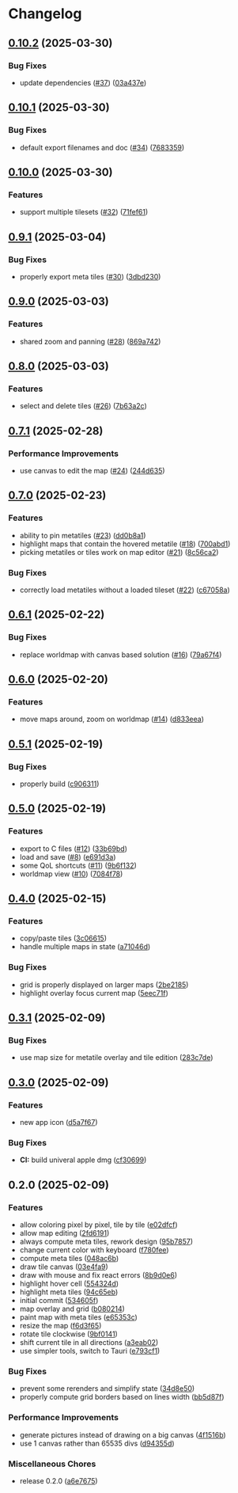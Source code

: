 # Changelog

## [0.10.2](https://github.com/digiz3d/gbge/compare/v0.10.1...v0.10.2) (2025-03-30)


### Bug Fixes

* update dependencies ([#37](https://github.com/digiz3d/gbge/issues/37)) ([03a437e](https://github.com/digiz3d/gbge/commit/03a437e4b161cf41c908b2cbcaac602630586cee))

## [0.10.1](https://github.com/digiz3d/gbge/compare/v0.10.0...v0.10.1) (2025-03-30)


### Bug Fixes

* default export filenames and doc ([#34](https://github.com/digiz3d/gbge/issues/34)) ([7683359](https://github.com/digiz3d/gbge/commit/7683359a6008e90d8ef013af167331f83030d63b))

## [0.10.0](https://github.com/digiz3d/gbge/compare/v0.9.1...v0.10.0) (2025-03-30)


### Features

* support multiple tilesets ([#32](https://github.com/digiz3d/gbge/issues/32)) ([71fef61](https://github.com/digiz3d/gbge/commit/71fef61a7b5f3894946994dba65687cd51fab557))

## [0.9.1](https://github.com/digiz3d/gbge/compare/v0.9.0...v0.9.1) (2025-03-04)


### Bug Fixes

* properly export meta tiles ([#30](https://github.com/digiz3d/gbge/issues/30)) ([3dbd230](https://github.com/digiz3d/gbge/commit/3dbd2305493cbbebfd43cd95ef1d836ac03c54ea))

## [0.9.0](https://github.com/digiz3d/gbge/compare/v0.8.0...v0.9.0) (2025-03-03)


### Features

* shared zoom and panning ([#28](https://github.com/digiz3d/gbge/issues/28)) ([869a742](https://github.com/digiz3d/gbge/commit/869a74241b56b7585967d116e65617eb2e6ab44f))

## [0.8.0](https://github.com/digiz3d/gbge/compare/v0.7.1...v0.8.0) (2025-03-03)


### Features

* select and delete tiles ([#26](https://github.com/digiz3d/gbge/issues/26)) ([7b63a2c](https://github.com/digiz3d/gbge/commit/7b63a2c228035ef8626f3d9588617bd50d45ee25))

## [0.7.1](https://github.com/digiz3d/gbge/compare/v0.7.0...v0.7.1) (2025-02-28)


### Performance Improvements

* use canvas to edit the map ([#24](https://github.com/digiz3d/gbge/issues/24)) ([244d635](https://github.com/digiz3d/gbge/commit/244d635eb19a2a06eea14d1afa249cd12ea5e807))

## [0.7.0](https://github.com/digiz3d/gbge/compare/v0.6.1...v0.7.0) (2025-02-23)


### Features

* ability to pin metatiles ([#23](https://github.com/digiz3d/gbge/issues/23)) ([dd0b8a1](https://github.com/digiz3d/gbge/commit/dd0b8a1e16e38d664911a0dfcdedd26ccc80d4f7))
* highlight maps that contain the hovered metatile ([#18](https://github.com/digiz3d/gbge/issues/18)) ([700abd1](https://github.com/digiz3d/gbge/commit/700abd19de6be891470afbffbd8d1d48a10327dc))
* picking metatiles or tiles work on map editor ([#21](https://github.com/digiz3d/gbge/issues/21)) ([8c56ca2](https://github.com/digiz3d/gbge/commit/8c56ca2b16c137d70f693eabea13563f4a7c430f))


### Bug Fixes

* correctly load metatiles without a loaded tileset ([#22](https://github.com/digiz3d/gbge/issues/22)) ([c67058a](https://github.com/digiz3d/gbge/commit/c67058a3488ab7542f182bf732dcdf976ab24d86))

## [0.6.1](https://github.com/digiz3d/gbge/compare/v0.6.0...v0.6.1) (2025-02-22)


### Bug Fixes

* replace worldmap with canvas based solution ([#16](https://github.com/digiz3d/gbge/issues/16)) ([79a67f4](https://github.com/digiz3d/gbge/commit/79a67f414cf4fe497062de45769512f3183948c4))

## [0.6.0](https://github.com/digiz3d/gbge/compare/v0.5.1...v0.6.0) (2025-02-20)


### Features

* move maps around, zoom on worldmap ([#14](https://github.com/digiz3d/gbge/issues/14)) ([d833eea](https://github.com/digiz3d/gbge/commit/d833eea19c6ae4687ad9af013cc6bd619b6db211))

## [0.5.1](https://github.com/digiz3d/gbge/compare/v0.5.0...v0.5.1) (2025-02-19)


### Bug Fixes

* properly build ([c906311](https://github.com/digiz3d/gbge/commit/c90631193a49dccbe8d70f88d12efe686e1f59ef))

## [0.5.0](https://github.com/digiz3d/gbge/compare/v0.4.0...v0.5.0) (2025-02-19)


### Features

* export to C files ([#12](https://github.com/digiz3d/gbge/issues/12)) ([33b69bd](https://github.com/digiz3d/gbge/commit/33b69bd838983d0e69041c15e8bd3865359d7681))
* load and save ([#8](https://github.com/digiz3d/gbge/issues/8)) ([e691d3a](https://github.com/digiz3d/gbge/commit/e691d3a764869a135aa9f01a38198170de472dba))
* some QoL shortcuts ([#11](https://github.com/digiz3d/gbge/issues/11)) ([9b6f132](https://github.com/digiz3d/gbge/commit/9b6f132349cbe4bffa1266dcdadc932240e96185))
* worldmap view ([#10](https://github.com/digiz3d/gbge/issues/10)) ([7084f78](https://github.com/digiz3d/gbge/commit/7084f78568720023ac54825ad830310ec4cef5cc))

## [0.4.0](https://github.com/digiz3d/gbge/compare/v0.3.1...v0.4.0) (2025-02-15)


### Features

* copy/paste tiles ([3c06615](https://github.com/digiz3d/gbge/commit/3c06615201054d6248eeb874841dc23a4c4a618a))
* handle multiple maps in state ([a71046d](https://github.com/digiz3d/gbge/commit/a71046db39026794e5a8195fdb066ad5c6c9463d))


### Bug Fixes

* grid is properly displayed on larger maps ([2be2185](https://github.com/digiz3d/gbge/commit/2be21852f83e65b9acb85a20babacb43de2cfbbb))
* highlight overlay focus current map ([5eec71f](https://github.com/digiz3d/gbge/commit/5eec71ff5a76d6b7bd1c2f9227949e632e768eab))

## [0.3.1](https://github.com/digiz3d/gbge/compare/v0.3.0...v0.3.1) (2025-02-09)


### Bug Fixes

* use map size for metatile overlay and tile edition ([283c7de](https://github.com/digiz3d/gbge/commit/283c7de1f20a4ad2d0a5adee0718dd290181bad5))

## [0.3.0](https://github.com/digiz3d/gbge/compare/v0.2.0...v0.3.0) (2025-02-09)


### Features

* new app icon ([d5a7f67](https://github.com/digiz3d/gbge/commit/d5a7f67ff76014d37cf57ddfd23a3b041ed4e612))


### Bug Fixes

* **CI:** build univeral apple dmg ([cf30699](https://github.com/digiz3d/gbge/commit/cf30699c322e89f1f3c26cb9543ef6a2c981f947))

## 0.2.0 (2025-02-09)


### Features

* allow coloring pixel by pixel, tile by tile ([e02dfcf](https://github.com/digiz3d/gbge/commit/e02dfcfd3055c9222731b19667f16752076178c7))
* allow map editing ([2fd6191](https://github.com/digiz3d/gbge/commit/2fd6191dbb2ac5da24bb8ffab5357f851f6451ae))
* always compute meta tiles, rework design ([95b7857](https://github.com/digiz3d/gbge/commit/95b7857666b1ab24ed6b975a7eb6d8734e7e2272))
* change current color with keyboard ([f780fee](https://github.com/digiz3d/gbge/commit/f780fee736734a2a48ba2856fc95e2e85ab14c6a))
* compute meta tiles ([048ac6b](https://github.com/digiz3d/gbge/commit/048ac6bf74cee9e58b50b73fe29fa9fe294c5725))
* draw tile canvas ([03e4fa9](https://github.com/digiz3d/gbge/commit/03e4fa939f28dee065bc0caea2ff6d6c2151e705))
* draw with mouse and fix react errors ([8b9d0e6](https://github.com/digiz3d/gbge/commit/8b9d0e67ff71e2fabf821dfc846bd36779f61740))
* highlight hover cell ([554324d](https://github.com/digiz3d/gbge/commit/554324deb34dae2035a7ff785922e53d088f087f))
* highlight meta tiles ([94c65eb](https://github.com/digiz3d/gbge/commit/94c65eb10008e051d64b82ccaa6d061924b06f6a))
* initial commit ([534605f](https://github.com/digiz3d/gbge/commit/534605f3bf1aaa7672513289768b26afcc267079))
* map overlay and grid ([b080214](https://github.com/digiz3d/gbge/commit/b080214af8ed7d6bdd3f7833b81edbad216bb8b5))
* paint map with meta tiles ([e65353c](https://github.com/digiz3d/gbge/commit/e65353cb20792e9055b8b7c40175871546079ccb))
* resize the map ([f6d3f65](https://github.com/digiz3d/gbge/commit/f6d3f6533907fd55c516738214a0a7cd23fda164))
* rotate tile clockwise ([9bf0141](https://github.com/digiz3d/gbge/commit/9bf0141d9f60cc9439e6753a0623749141a686f1))
* shift current tile in all directions ([a3eab02](https://github.com/digiz3d/gbge/commit/a3eab020a8cf679237ce69d9c31dd1a760ebb3f5))
* use simpler tools, switch to Tauri ([e793cf1](https://github.com/digiz3d/gbge/commit/e793cf1a10d1ee3de512005a54d4c9c38d92a16d))


### Bug Fixes

* prevent some rerenders and simplify state ([34d8e50](https://github.com/digiz3d/gbge/commit/34d8e50308bc966376a94ce4bb8ebf8535167927))
* properly compute grid borders based on lines width ([bb5d87f](https://github.com/digiz3d/gbge/commit/bb5d87fe83595180bd2e8c33b96d4f2e3ae811a2))


### Performance Improvements

* generate pictures instead of drawing on a big canvas ([4f1516b](https://github.com/digiz3d/gbge/commit/4f1516b9d2565df97ff7ff0986b7e904ce6b7931))
* use 1 canvas rather than 65535 divs ([d94355d](https://github.com/digiz3d/gbge/commit/d94355d62d84c2a4b47633ffae1f21cc89779aef))


### Miscellaneous Chores

* release 0.2.0 ([a6e7675](https://github.com/digiz3d/gbge/commit/a6e76755f0cba608296a81774c4baf0b32fa8386))
